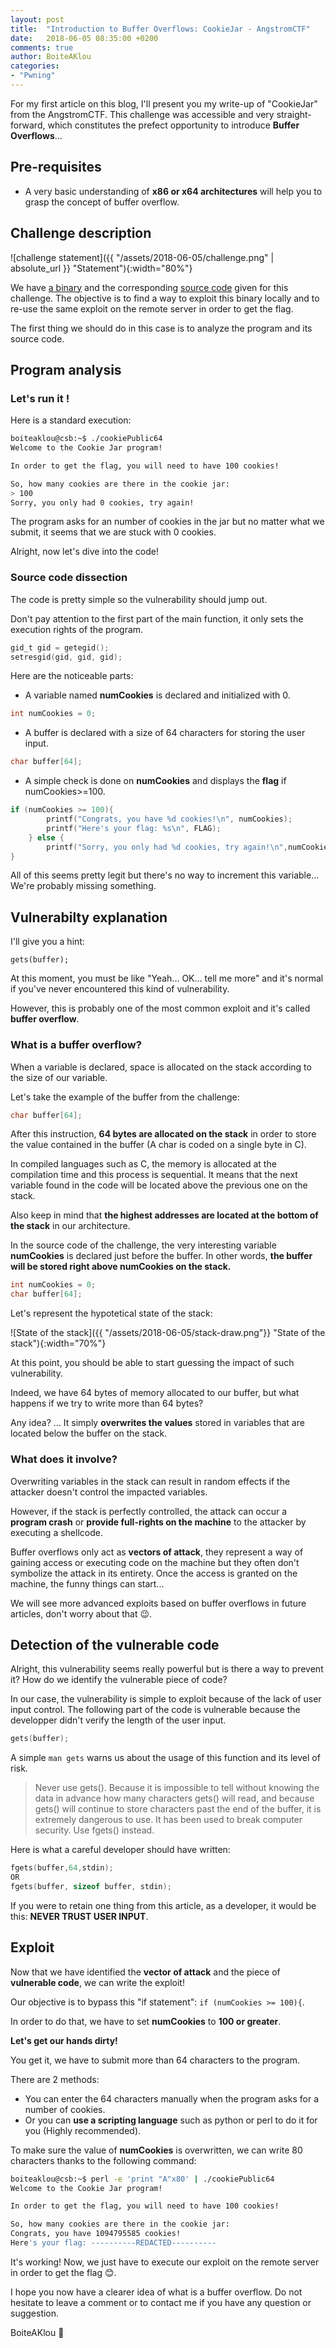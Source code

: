 ```yaml
---
layout: post
title:  "Introduction to Buffer Overflows: CookieJar - AngstromCTF"
date:   2018-06-05 08:35:00 +0200
comments: true
author: BoiteAKlou
categories:
- "Pwning"
---
```

For my first article on this blog, I'll present you my write-up of "CookieJar" from the AngstromCTF. This challenge was accessible and very straight-forward, which constitutes the prefect opportunity to introduce **Buffer Overflows**...
 <!--excerpt-->

## Pre-requisites
* A very basic understanding of **x86 or x64 architectures** will help you to grasp the concept of buffer overflow.

## Challenge description
![challenge statement]({{ "/assets/2018-06-05/challenge.png" | absolute_url }} "Statement"){:width="80%"}

 We have [a binary]({{"/assets/2018-06-05/cookiePublic.c"}}) and the corresponding [source code]({{"/assets/2018-06-05/cookiePublic64"}}) given for this challenge. The objective is to find a way to exploit this binary locally and to re-use the same exploit on the remote server in order to get the flag.



 The first thing we should do in this case is to analyze the program and its source code.

## Program analysis
### Let's run it !

Here is a standard execution:

```bash
boiteaklou@csb:~$ ./cookiePublic64
Welcome to the Cookie Jar program!

In order to get the flag, you will need to have 100 cookies!

So, how many cookies are there in the cookie jar:
> 100
Sorry, you only had 0 cookies, try again!
```

The program asks for an number of cookies in the jar but no matter what we submit, it seems that we are stuck with 0 cookies.

Alright, now let's dive into the code!

### Source code dissection

The code is pretty simple so the vulnerability should jump out.

Don't pay attention to the first part of the main function, it only sets the execution rights of the program.

```c
gid_t gid = getegid();
setresgid(gid, gid, gid);
```
Here are the noticeable parts:

* A variable named **numCookies** is declared and initialized with 0.
```c
int numCookies = 0;
```
* A buffer is declared with a size of 64 characters for storing the user input.
```c
char buffer[64];
```
* A simple check is done on **numCookies** and displays the **flag** if numCookies>=100.
```c
if (numCookies >= 100){
		printf("Congrats, you have %d cookies!\n", numCookies);
		printf("Here's your flag: %s\n", FLAG);
	} else {
		printf("Sorry, you only had %d cookies, try again!\n",numCookies);
}
```


All of this seems pretty legit but there's no way to increment this variable... We're probably missing something.

## Vulnerabilty explanation

I'll give you a hint:
```
gets(buffer);
```

At this moment, you must be like "Yeah... OK... tell me more" and it's normal if you've never encountered this kind of vulnerability.

However, this is probably one of the most common exploit and it's called **buffer overflow**.

### What is a buffer overflow?

When a variable is declared, space is allocated on the stack according to the size of our variable.

Let's take the example of the buffer from the challenge:

```c
char buffer[64];
```

After this instruction, **64 bytes are allocated on the stack** in order to store the value contained in the buffer (A char is coded on a single byte in C).

In compiled languages such as C, the memory is allocated at the compilation time and this process is sequential. It means that the next variable found in the code will be located above the previous one on the stack.

Also keep in mind that **the highest addresses are located at the bottom of the stack** in our architecture.

In the source code of the challenge, the very interesting variable **numCookies** is declared just before the buffer. In other words, **the buffer will be stored right above numCookies on the stack.**

```c
int numCookies = 0;
char buffer[64];
```


Let's represent the hypotetical state of the stack:

![State of the stack]({{ "/assets/2018-06-05/stack-draw.png"}} "State of the stack"){:width="70%"}

At this point, you should be able to start guessing the impact of such vulnerability.

Indeed, we have 64 bytes of memory allocated to our buffer, but what happens if we try to write more than 64 bytes?

Any idea? ... It simply **overwrites the values** stored in variables that are located below the buffer on the stack.


### What does it involve?

Overwriting variables in the stack can result in random effects if the attacker doesn't control the impacted variables.

However, if the stack is perfectly controlled, the attack can occur a **program crash** or **provide full-rights on the machine** to the attacker by executing a shellcode.

Buffer overflows only act as **vectors of attack**, they represent a way of gaining access or executing code on the machine but they often don't symbolize the attack in its entirety. Once the access is granted on the machine, the funny things can start...

We will see more advanced exploits based on buffer overflows in future articles, don't worry about that :wink:.


## Detection of the vulnerable code

Alright, this vulnerability seems really powerful but is there a way to prevent it? How do we identify the vulnerable piece of code?

In our case, the vulnerability is simple to exploit because of the lack of user input control. The following part of the code is vulnerable because the developper didn't verify the length of the user input.

```c
gets(buffer);
```

A simple ```man gets``` warns us about the usage of this function and its level of risk.

> Never use gets().  Because it is impossible to tell without knowing the data in advance how many characters gets() will read,  and  because gets()  will continue to store characters past the end of the buffer, it is extremely dangerous to use.  It has been used to break computer security. Use fgets() instead.


Here is what a careful developer should have written:

```c
fgets(buffer,64,stdin);
OR
fgets(buffer, sizeof buffer, stdin);
```
If you were to retain one thing from this article, as a developer, it would be this: **NEVER TRUST USER INPUT**.

## Exploit

Now that we have identified the **vector of attack** and the piece of **vulnerable code**, we can write the exploit!

Our objective is to bypass this "if statement": ```if (numCookies >= 100){```.

In order to do that, we have to set **numCookies** to **100 or greater**.

**Let's get our hands dirty!**

You get it, we have to submit more than 64 characters to the program.


There are 2 methods:

* You can enter the 64 characters manually when the program asks for a number of cookies.
* Or you can **use a scripting language** such as python or perl to do it for you (Highly recommended).

To make sure the value of **numCookies** is overwritten, we can write 80 characters thanks to the following command:

```bash
boiteaklou@csb:~$ perl -e 'print "A"x80' | ./cookiePublic64
Welcome to the Cookie Jar program!

In order to get the flag, you will need to have 100 cookies!

So, how many cookies are there in the cookie jar:
Congrats, you have 1094795585 cookies!
Here's your flag: ----------REDACTED----------
```

It's working! Now, we just have to execute our exploit on the remote server in order to get the flag :blush:.


I hope you now have a clearer idea of what is a buffer overflow. Do not hesitate to leave a comment or to contact me if you have any question or suggestion.



BoiteAKlou :hammer:

